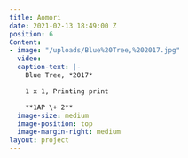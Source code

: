```yaml
---
title: Aomori
date: 2021-02-13 18:49:00 Z
position: 6
Content:
- image: "/uploads/Blue%20Tree,%202017.jpg"
  video: 
  caption-text: |-
    Blue Tree, *2017*

    1 x 1, Printing print

    **1AP \+ 2**
  image-size: medium
  image-position: top
  image-margin-right: medium
layout: project
---
```


